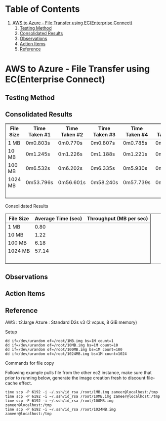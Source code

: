 
# Table of Contents

1.  [AWS to Azure - File Transfer using EC(Enterprise Connect)](#org133b52f)
    1.  [Testing Method](#org5c00d15)
    2.  [Consolidated Results](#org8ca3b16)
    3.  [Observations](#orgbb4a92e)
    4.  [Action Items](#org6dee146)
    5.  [Reference](#orgd238f97)



# AWS to Azure - File Transfer using EC(Enterprise Connect)


<a id="org5c00d15"></a>

## Testing Method


<a id="org8ca3b16"></a>

## Consolidated Results

<table border="2" cellspacing="0" cellpadding="6" rules="groups" frame="hsides">


<colgroup>
<col  class="org-left" />

<col  class="org-left" />

<col  class="org-left" />

<col  class="org-left" />

<col  class="org-left" />

<col  class="org-left" />
</colgroup>
<thead>
<tr>
<th scope="col" class="org-left">File Size</th>
<th scope="col" class="org-left">Time Taken #1</th>
<th scope="col" class="org-left">Time Taken #2</th>
<th scope="col" class="org-left">Time Taken #3</th>
<th scope="col" class="org-left">Time Taken #4</th>
<th scope="col" class="org-left">Time Taken #5</th>
</tr>
</thead>

<tbody>
<tr>
<td class="org-left">1 MB</td>
<td class="org-left">0m0.803s</td>
<td class="org-left">0m0.770s</td>
<td class="org-left">0m0.807s</td>
<td class="org-left">0m0.785s</td>
<td class="org-left">0m0.813</td>
</tr>


<tr>
<td class="org-left">10 MB</td>
<td class="org-left">0m1.245s</td>
<td class="org-left">0m1.226s</td>
<td class="org-left">0m1.188s</td>
<td class="org-left">0m1.221s</td>
<td class="org-left">0m1.196s</td>
</tr>


<tr>
<td class="org-left">100 MB</td>
<td class="org-left">0m6.532s</td>
<td class="org-left">0m6.202s</td>
<td class="org-left">0m6.335s</td>
<td class="org-left">0m5.930s</td>
<td class="org-left">0m5.903s</td>
</tr>


<tr>
<td class="org-left">1024 MB</td>
<td class="org-left">0m53.796s</td>
<td class="org-left">0m56.601s</td>
<td class="org-left">0m58.240s</td>
<td class="org-left">0m57.739s</td>
<td class="org-left">0m59.303</td>
</tr>


<tr>
<td class="org-left">&#xa0;</td>
<td class="org-left">&#xa0;</td>
<td class="org-left">&#xa0;</td>
<td class="org-left">&#xa0;</td>
<td class="org-left">&#xa0;</td>
<td class="org-left">&#xa0;</td>
</tr>
</tbody>
</table>

<span class="underline">Consolidated Results</span>

<table border="2" cellspacing="0" cellpadding="6" rules="groups" frame="hsides">


<colgroup>
<col  class="org-left" />

<col  class="org-right" />

<col  class="org-left" />
</colgroup>
<thead>
<tr>
<th scope="col" class="org-left">File Size</th>
<th scope="col" class="org-right">Average Time (sec)</th>
<th scope="col" class="org-left">Throughput (MB per sec)</th>
</tr>
</thead>

<tbody>
<tr>
<td class="org-left">1 MB</td>
<td class="org-right">0.80</td>
<td class="org-left">&#xa0;</td>
</tr>


<tr>
<td class="org-left">10 MB</td>
<td class="org-right">1.22</td>
<td class="org-left">&#xa0;</td>
</tr>


<tr>
<td class="org-left">100 MB</td>
<td class="org-right">6.18</td>
<td class="org-left">&#xa0;</td>
</tr>


<tr>
<td class="org-left">1024 MB</td>
<td class="org-right">57.14</td>
<td class="org-left">&#xa0;</td>
</tr>


<tr>
<td class="org-left">&#xa0;</td>
<td class="org-right">&#xa0;</td>
<td class="org-left">&#xa0;</td>
</tr>
</tbody>
</table>


<a id="orgbb4a92e"></a>

## Observations


<a id="org6dee146"></a>

## Action Items


<a id="orgd238f97"></a>

## Reference

AWS : t2.large
Azure : Standard D2s v3 (2 vcpus, 8 GiB memory)

<span class="underline">Setup</span>

    dd if=/dev/urandom of=/root/1MB.img bs=1M count=1
    dd if=/dev/urandom of=/root/10MB.img bs=1M count=10
    dd if=/dev/urandom of=/root/100MB.img bs=1M count=100
    dd if=/dev/urandom of=/root/1024MB.img bs=1M count=1024

<span class="underline">Commands for file copy</span>

Following example pulls file from the other ec2 instance, make sure that prior to running below, generate the image creation fresh to discount file-cache effect.

    time scp -P 6192 -i ~/.ssh/id_rsa /root/1MB.img zameer@localhost:/tmp
    time scp -P 6192 -i ~/.ssh/id_rsa /root/10MB.img zameer@localhost:/tmp
    time scp -P 6192 -i ~/.ssh/id_rsa /root/100MB.img zameer@localhost:/tmp
    time scp -P 6192 -i ~/.ssh/id_rsa /root/1024MB.img zameer@localhost:/tmp

